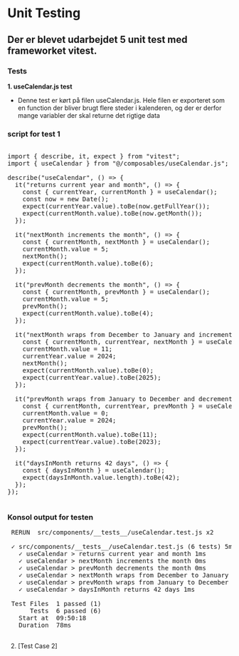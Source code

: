 # Unit Testing

## Der er blevet udarbejdet 5 unit test med frameworket vitest. 

### Tests

**1. useCalendar.js test** 
- Denne test er kørt på filen useCalendar.js. Hele filen er exporteret som en function der bliver brugt flere steder i kalenderen, og der er derfor mange variabler der skal returne det rigtige data 
### script for test 1
<pre>

import { describe, it, expect } from "vitest";
import { useCalendar } from "@/composables/useCalendar.js";

describe("useCalendar", () => {
  it("returns current year and month", () => {
    const { currentYear, currentMonth } = useCalendar();
    const now = new Date();
    expect(currentYear.value).toBe(now.getFullYear());
    expect(currentMonth.value).toBe(now.getMonth());
  });

  it("nextMonth increments the month", () => {
    const { currentMonth, nextMonth } = useCalendar();
    currentMonth.value = 5;
    nextMonth();
    expect(currentMonth.value).toBe(6);
  });

  it("prevMonth decrements the month", () => {
    const { currentMonth, prevMonth } = useCalendar();
    currentMonth.value = 5;
    prevMonth();
    expect(currentMonth.value).toBe(4);
  });

  it("nextMonth wraps from December to January and increments year", () => {
    const { currentMonth, currentYear, nextMonth } = useCalendar();
    currentMonth.value = 11;
    currentYear.value = 2024;
    nextMonth();
    expect(currentMonth.value).toBe(0);
    expect(currentYear.value).toBe(2025);
  });

  it("prevMonth wraps from January to December and decrements year", () => {
    const { currentMonth, currentYear, prevMonth } = useCalendar();
    currentMonth.value = 0;
    currentYear.value = 2024;
    prevMonth();
    expect(currentMonth.value).toBe(11);
    expect(currentYear.value).toBe(2023);
  });

  it("daysInMonth returns 42 days", () => {
    const { daysInMonth } = useCalendar();
    expect(daysInMonth.value.length).toBe(42);
  });
});

</pre>

### Konsol output for testen

<pre>
 RERUN  src/components/__tests__/useCalendar.test.js x2 

 ✓ src/components/__tests__/useCalendar.test.js (6 tests) 5ms
   ✓ useCalendar > returns current year and month 1ms
   ✓ useCalendar > nextMonth increments the month 0ms
   ✓ useCalendar > prevMonth decrements the month 0ms
   ✓ useCalendar > nextMonth wraps from December to January and increments year 0ms
   ✓ useCalendar > prevMonth wraps from January to December and decrements year 0ms
   ✓ useCalendar > daysInMonth returns 42 days 1ms

 Test Files  1 passed (1)
      Tests  6 passed (6)
   Start at  09:50:18
   Duration  78ms

</pre>

2. [Test Case 2]